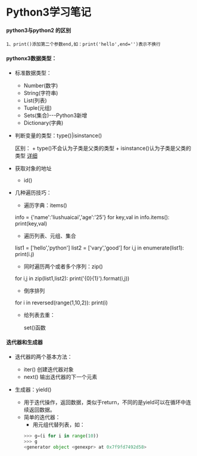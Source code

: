 # Python3学习笔记

#### python3与python2 的区别

	1、print()添加第二个参数end,如：print('hello',end='')表示不换行

#### pythonx3数据类型：	
* 标准数据类型：
	+ Number(数字)
	+ String(字符串)
	+ List(列表)
	+ Tuple(元组)
	+ Sets(集合)---Python3新增
	+ Dictionary(字典)

* 判断变量的类型：type()|isinstance()
	
	区别：
		+ type()不会认为子类是父类的类型
		+ isinstance()认为子类是父类的类型
	[详细](http://www.runoob.com/python3/python3-data-type.html)
	
* 获取对象的地址
	+ id()

* 几种遍历技巧：
	+ 遍历字典：items()

	info = {'name':'liushuaicai','age':'25'}
	for key,val in info.items():
		print(key,val)

	+ 遍历列表、元组、集合

	list1 = ['hello','python']
	list2 = ['vary','good']
	for i,j in enumerate(list1):
		print(i.j)

	+ 同时遍历两个或者多个序列：zip()

	for i,j in zip(list1,list2):
		print('{0}{1}').format(i,j))

	+ 倒序排列

	for i in reversed(range(1,10,2)):
		print(i)

	+ 给列表去重：

		set()函数

#### 迭代器和生成器
* 迭代器的两个基本方法：
	+ iter() 创建迭代器对象
	+ next() 输出迭代器的下一个元素

* 生成器：yield()
	+ 用于迭代操作，返回数据，类似于return，不同的是yield可以在循环中连续返回数据。
	+ 简单的迭代器：
		- 用元组代替列表，如：
		```python
		>>> g=(i for i in range(10))
		>>> g
		<generator object <genexpr> at 0x7f9fd7492d58>	
		```


